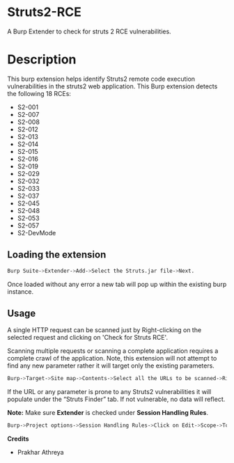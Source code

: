 # Struts2-RCE
A Burp Extender to check for struts 2 RCE vulnerabilities.

# Description

This burp extension helps identify Struts2 remote code execution vulnerabilities in the struts2 web application. This Burp extension detects the following 18 RCEs: 

* S2-001 
* S2-007
* S2-008
* S2-012
* S2-013
* S2-014
* S2-015
* S2-016
* S2-019
* S2-029
* S2-032
* S2-033
* S2-037
* S2-045
* S2-048
* S2-053
* S2-057
* S2-DevMode

## Loading the extension

```bash
Burp Suite->Extender->Add->Select the Struts.jar file->Next.
```
Once loaded without any error a new tab will pop up within the existing burp instance.

## Usage

A single HTTP request can be scanned just by Right-clicking on the selected request and clicking on 'Check for Struts RCE'.


Scanning multiple requests or scanning a complete application requires a complete crawl of the application. Note, this extension will not attempt to find any new parameter rather it will target only the existing parameters.

```bash
Burp->Target->Site map->Contents->Select all the URLs to be scanned->Right click->'Check for Struts RCE'.
```

If the URL or any parameter is prone to any Struts2 vulnerabilities it will populate under the “Struts Finder” tab. If not vulnerable, no data will reflect.

**Note:** Make sure **Extender** is checked under **Session Handling Rules**.
```bash
Burp->Project options->Session Handling Rules->Click on Edit->Scope->Tools Scope->Check mark Extender->Save.
```

**Credits**

* Prakhar Athreya
